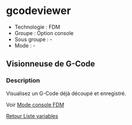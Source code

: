 # gcodeviewer

* Technologie : FDM
* Groupe : Option console
* Sous groupe : -
* Mode : -

## Visionneuse de G-Code

### Description

Visualisez un G-Code déjà découpé et enregistré.

Voir [Mode console FDM](../console/mode_console_fff.md#actions)

[Retour Liste variables](variable_list.md)
